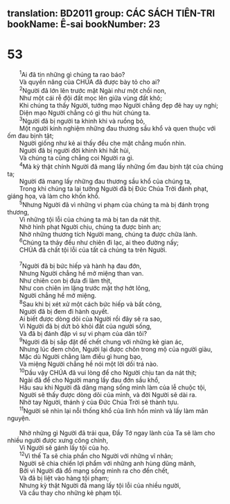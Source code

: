 translation: BD2011
group: CÁC SÁCH TIÊN-TRI
bookName: Ê-sai 
bookNumber: 23
-------

<div class="title"><h1>53</h1></div>
<span class="verse es_53_1">  <sup>1</sup>Ai đã tin những gì chúng ta rao báo? <br/>  Và quyền năng của CHÚA đã được bày tỏ cho ai?<br/></span>
<span class="verse es_53_2">  <sup>2</sup>Người đã lớn lên trước mặt Ngài như một chồi non,<br/>  Như một cái rễ đội đất mọc lên giữa vùng đất khô;<br/>  Khi chúng ta thấy Người, tướng mạo Người chẳng đẹp đẽ hay uy nghi;<br/>  Diện mạo Người chẳng có gì thu hút chúng ta.<br/></span>
<span class="verse es_53_3">  <sup>3</sup>Người đã bị người ta khinh khi và ruồng bỏ,<br/>  Một người kinh nghiệm những đau thương sầu khổ và quen thuộc với ốm đau bịnh tật;<br/>  Người giống như kẻ ai thấy đều che mặt chẳng muốn nhìn.<br/>  Người đã bị người đời khinh khi hất hủi,<br/>  Và chúng ta cũng chẳng coi Người ra gì.<br/></span>
<span class="verse es_53_4">  <sup>4</sup>Mà kỳ thật chính Người đã mang lấy những ốm đau bịnh tật của chúng ta;<br/>  Người đã mang lấy những đau thương sầu khổ của chúng ta,<br/>  Trong khi chúng ta lại tưởng Người đã bị Ðức Chúa Trời đánh phạt, giáng họa, và làm cho khốn khổ.<br/></span>
<span class="verse es_53_5">  <sup>5</sup>Nhưng Người đã vì những vi phạm của chúng ta mà bị đánh trọng thương,<br/>  Vì những tội lỗi của chúng ta mà bị tan da nát thịt.<br/>  Nhờ hình phạt Người chịu, chúng ta được bình an;<br/>  Nhờ những thương tích Người mang, chúng ta được chữa lành.<br/></span>
<span class="verse es_53_6">  <sup>6</sup>Chúng ta thảy đều như chiên đi lạc, ai theo đường nấy;<br/>  CHÚA đã chất tội lỗi của tất cả chúng ta trên Người.<br/><br/></span>
<span class="verse es_53_7">  <sup>7</sup>Người đã bị bức hiếp và hành hạ đau đớn,<br/>  Nhưng Người chẳng hề mở miệng than van.<br/>  Như chiên con bị đưa đi làm thịt,<br/>  Như con chiên im lặng trước mặt thợ hớt lông,<br/>  Người chẳng hề mở miệng.<br/></span>
<span class="verse es_53_8">  <sup>8</sup>Sau khi bị xét xử một cách bức hiếp và bất công,<br/>  Người đã bị đem đi hành quyết.<br/>  Ai biết được dòng dõi của Người rồi đây sẽ ra sao,<br/>  Vì Người đã bị dứt bỏ khỏi đất của người sống,<br/>  Và đã bị đánh đập vì sự vi phạm của dân tôi?<br/></span>
<span class="verse es_53_9">  <sup>9</sup>Người đã bị sắp đặt để chết chung với những kẻ gian ác,<br/>  Nhưng lúc đem chôn, Người lại được chôn trong mộ của người giàu,<br/>  Mặc dù Người chẳng làm điều gì hung bạo,<br/>  Và miệng Người chẳng hề nói một lời dối trá nào.<br/></span>
<span class="verse es_53_10">  <sup>10</sup>Dầu vậy CHÚA đã vui lòng để cho Người chịu tan da nát thịt;<br/>  Ngài đã để cho Người mang lấy đau đớn sầu khổ,<br/>  Hầu sau khi Người đã dâng mạng sống mình làm của lễ chuộc tội,<br/>  Người sẽ thấy được dòng dõi của mình, và đời Người sẽ dài ra.<br/>  Nhờ tay Người, thánh ý của Ðức Chúa Trời sẽ thành tựu.<br/></span>
<span class="verse es_53_11">  <sup>11</sup>Người sẽ nhìn lại nỗi thống khổ của linh hồn mình và lấy làm mãn nguyện.<br/><br/>  Nhờ những gì Người đã trải qua, Ðầy Tớ ngay lành của Ta sẽ làm cho nhiều người được xưng công chính,<br/>  Vì Người sẽ gánh lấy tội của họ.<br/></span>
<span class="verse es_53_12">  <sup>12</sup>Vì thế Ta sẽ chia phần cho Người với những vĩ nhân;<br/>  Người sẽ chia chiến lợi phẩm với những anh hùng dũng mãnh,<br/>  Bởi vì Người đã đổ mạng sống mình ra cho đến chết,<br/>  Và đã bị liệt vào hàng tội phạm;<br/>  Nhưng kỳ thật Người đã mang lấy tội lỗi của nhiều người,<br/>  Và cầu thay cho những kẻ phạm tội.<br/></span>
